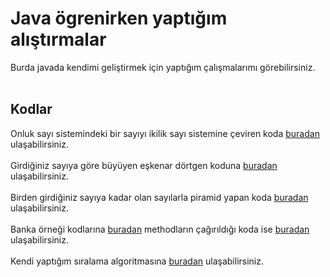 # Java ögrenirken yaptığım alıştırmalar
Burda javada kendimi geliştirmek için yaptığım çalışmalarımı görebilirsiniz.<br><br>
## Kodlar
Onluk sayı sistemindeki bir sayıyı ikilik sayı sistemine çeviren koda [buradan](https://github.com/KaanKarabacak-01/Java_ogrenirken_yaptigim_alistirmalar/blob/main/intToBinary.java) ulaşabilirsiniz.<br><br>
Girdiğiniz sayıya göre büyüyen eşkenar dörtgen koduna [buradan](https://github.com/KaanKarabacak-01/Java_ogrenirken_yaptigim_alistirmalar/blob/main/baklavaDilimi.java) ulaşabilirsiniz.<br><br>
Birden girdiğiniz sayıya kadar olan sayılarla piramid yapan koda [buradan](https://github.com/KaanKarabacak-01/Java_ogrenirken_yaptigim_alistirmalar/blob/main/sayiPiramidi.java) ulaşabilirsiniz.<br><br>
Banka örneği kodlarına [buradan](https://github.com/KaanKarabacak-01/Java_ogrenirken_yaptigim_alistirmalar/blob/main/Banka.java) methodların çağırıldığı koda ise [buradan](https://github.com/KaanKarabacak-01/Java_ogrenirken_yaptigim_alistirmalar/blob/main/BankaKullan%C4%B1ciPaneli.java) ulaşabilirsiniz.<br><br>
Kendi yaptığım sıralama algoritmasına [buradan](https://github.com/KaanKarabacak-01/Java_ogrenirken_yaptigim_alistirmalar/blob/main/MySortingAlgorithm.java) ulaşabilirsiniz.<br><br>
